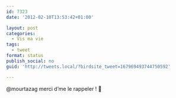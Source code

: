 ```yaml
---
id: 7323
date: '2012-02-10T13:53:42+01:00'

layout: post
categories:
  - Vis ma vie
tags:
  - tweet
format: status
publish_social: no
guid: 'http://tweets.local/?birdsite_tweet=167969493744750592'

---
```


@mourtazag merci d’me le rappeler ! 🙁
